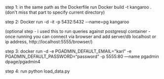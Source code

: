 step 1: in the same path as the Dockerfile run Docker build -t kangaroo . (don't miss that part to specify current directory)

step 2: Docker run -d -it -p 5432:5432  --name=pg  kangaroo

(optional step - i used this to run queries against postgresql container - once running you can connect via browser and add server/db localhost or ip address, http://localhost:5555/browser/)

step 3: docker run -d -e PGADMIN_DEFAULT_EMAIL="karl” -e PGADMIN_DEFAULT_PASSWORD=“password” -p 5555:80 —name pgadmin dpage/pgadmin4

step 4: run python load_data.py
